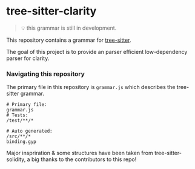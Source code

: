 # tree-sitter-clarity
> 💡 this grammar is still in development.

This repository contains a grammar for [tree-sitter](https://github.com/tree-sitter/tree-sitter).

The goal of this project is to provide an parser efficient low-dependency parser for clarity.


### Navigating this repository
The primary file in this repository is `grammar.js` which describes the tree-sitter grammar.

```
# Primary file:
grammar.js
# Tests:
/test/**/*

# Auto generated:
/src/**/*
binding.gyp
```

Major inspriration & some structures have been taken from tree-sitter-solidity, a big thanks to the contributors to this repo!
